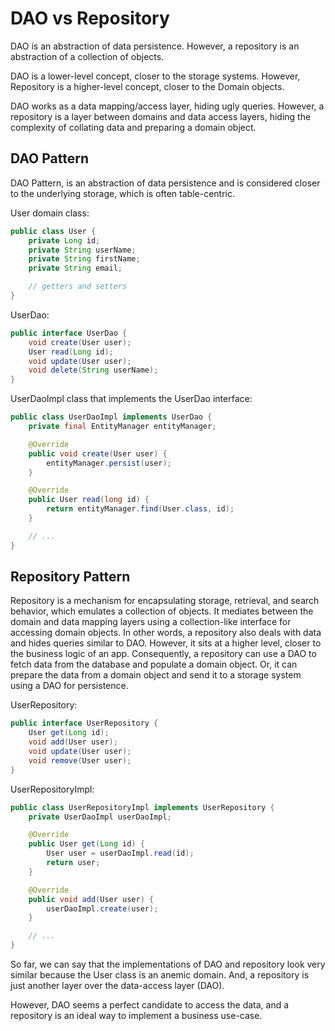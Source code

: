 # DAO vs Repository

DAO is an abstraction of data persistence. However, a repository is an abstraction of a collection of objects.

DAO is a lower-level concept, closer to the storage systems. However, Repository is a higher-level concept, closer to the Domain objects.

DAO works as a data mapping/access layer, hiding ugly queries. However, a repository is a layer between domains and data access layers, hiding the complexity of collating data and preparing a domain object.

## DAO Pattern

DAO Pattern, is an abstraction of data persistence and is considered closer to the underlying storage, which is often table-centric.

User domain class:

```java
public class User {
    private Long id;
    private String userName;
    private String firstName;
    private String email;

    // getters and setters
}
```

UserDao:

```java
public interface UserDao {
    void create(User user);
    User read(Long id);
    void update(User user);
    void delete(String userName);
}
```

UserDaoImpl class that implements the UserDao interface:

```java
public class UserDaoImpl implements UserDao {
    private final EntityManager entityManager;

    @Override
    public void create(User user) {
        entityManager.persist(user);
    }

    @Override
    public User read(long id) {
        return entityManager.find(User.class, id);
    }

    // ...
}
```

## Repository Pattern

Repository is a mechanism for encapsulating storage, retrieval, and search behavior, which emulates a collection of objects. It mediates between the domain and data mapping layers using a collection-like interface for accessing domain objects. In other words, a repository also deals with data and hides queries similar to DAO. However, it sits at a higher level, closer to the business logic of an app. Consequently, a repository can use a DAO to fetch data from the database and populate a domain object. Or, it can prepare the data from a domain object and send it to a storage system using a DAO for persistence.

UserRepository:

```java
public interface UserRepository {
    User get(Long id);
    void add(User user);
    void update(User user);
    void remove(User user);
}
```

UserRepositoryImpl:

```java
public class UserRepositoryImpl implements UserRepository {
    private UserDaoImpl userDaoImpl;

    @Override
    public User get(Long id) {
        User user = userDaoImpl.read(id);
        return user;
    }

    @Override
    public void add(User user) {
        userDaoImpl.create(user);
    }

    // ...
}
```

So far, we can say that the implementations of DAO and repository look very similar because the User class is an anemic domain. And, a repository is just another layer over the data-access layer (DAO).

However, DAO seems a perfect candidate to access the data, and a repository is an ideal way to implement a business use-case.
